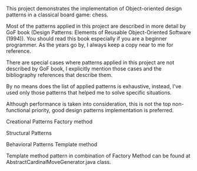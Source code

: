 This project demonstrates the implementation of Object-oriented design patterns in a classical board game: chess.

Most of the patterns applied in this project are described in more detail by GoF book (Design Patterns: Elements of Reusable Object-Oriented Software (1994)). You should read this book especially if you are a beginner programmer. As the years go by, I always keep a copy near to me for reference.

There are special cases where patterns applied in this project are not described by GoF book, I explicitly mention those cases and the bibliography references that describe them.

By no means does the list of applied patterns is exhaustive, instead, I've used only those patterns that helped me to solve specific situations.

Although performance is taken into consideration, this is not the top non-functional priority, good design patterns implementation is preferred.

Creational Patterns
	Factory method
  
 Structural Patterns
 
 Behavioral Patterns
   Template method

Template method pattern in combination of Factory Method can be found at AbstractCardinalMoveGenerator.java class. 
